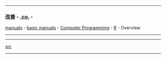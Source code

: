 
---

### [改善](https://github.com/ttltrk/0C/blob/master/README.MD) - [.co.](https://github.com/ttltrk/PRG/blob/master/CODING.MD) - 
[manuals](https://github.com/ttltrk/PRG/blob/master/MAN.MD) - [basic manuals](https://github.com/ttltrk/PRG/blob/master/MANUALS.MD) - 
[Computer Programming](https://github.com/ttltrk/PRG/blob/master/C/DOC/CP/CP.MD) - 
[R](https://github.com/ttltrk/PRG/blob/master/R/BRM/BRM.MD) - Overview

---

---

[src](https://www.tutorialspoint.com/r/r_overview.htm)

---
